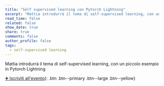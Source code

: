 ```yaml
---
title: "Self supervised learning con Pytorch Lightning"
excerpt: "Mattia introdurrà il tema di self-supervised learning, con un piccolo esempio in Pytorch Lightning"
read_time: false
related: false
show_date: true
share: true
comments: false
author_profile: false
tags:
  - self-supervised learning
---
```


Mattia introdurrà il tema di self-supervised learning, con un piccolo esempio in Pytorch Lightning

[➕ Iscriviti all'evento](https://www.eventbrite.co.uk){: .btn .btn--primary .btn--large .btn--yellow}
